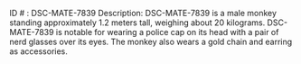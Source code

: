 ID # : DSC-MATE-7839
Description: DSC-MATE-7839 is a male monkey standing approximately 1.2 meters tall, weighing about 20 kilograms. DSC-MATE-7839 is notable for wearing a police cap on its head with a pair of nerd glasses over its eyes. The monkey also wears a gold chain and earring as accessories. 